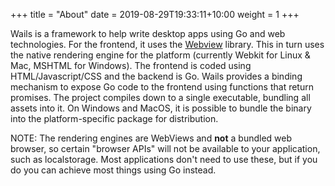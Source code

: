 +++
title = "About"
date = 2019-08-29T19:33:11+10:00
weight = 1
+++

Wails is a framework to help write desktop apps using Go and web technologies. For the frontend, it uses the [Webview](https://github.com/zserge/webview) library. This in turn uses the native rendering engine for the platform (currently Webkit for Linux & Mac, MSHTML for Windows). The frontend is coded using HTML/Javascript/CSS and the backend is Go. Wails provides a binding mechanism to expose Go code to the frontend using functions that return promises. The project compiles down to a single executable, bundling all assets into it. On Windows and MacOS, it is possible to bundle the binary into the platform-specific package for distribution. 

NOTE: The rendering engines are WebViews and **not** a bundled web browser, so certain "browser APIs" will not be available to your application, such as localstorage. Most applications don't need to use these, but if you do you can achieve most things using Go instead.
